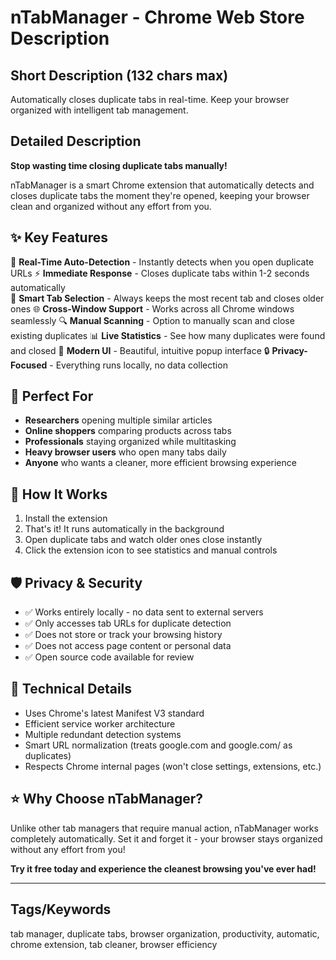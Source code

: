 # nTabManager - Chrome Web Store Description

## Short Description (132 chars max)
Automatically closes duplicate tabs in real-time. Keep your browser organized with intelligent tab management.

## Detailed Description

**Stop wasting time closing duplicate tabs manually!**

nTabManager is a smart Chrome extension that automatically detects and closes duplicate tabs the moment they're opened, keeping your browser clean and organized without any effort from you.

## ✨ Key Features

🤖 **Real-Time Auto-Detection** - Instantly detects when you open duplicate URLs
⚡ **Immediate Response** - Closes duplicate tabs within 1-2 seconds automatically  
🎯 **Smart Tab Selection** - Always keeps the most recent tab and closes older ones
🌐 **Cross-Window Support** - Works across all Chrome windows seamlessly
🔍 **Manual Scanning** - Option to manually scan and close existing duplicates
📊 **Live Statistics** - See how many duplicates were found and closed
🎨 **Modern UI** - Beautiful, intuitive popup interface
🔒 **Privacy-Focused** - Everything runs locally, no data collection

## 🎯 Perfect For

- **Researchers** opening multiple similar articles
- **Online shoppers** comparing products across tabs  
- **Professionals** staying organized while multitasking
- **Heavy browser users** who open many tabs daily
- **Anyone** who wants a cleaner, more efficient browsing experience

## 🚀 How It Works

1. Install the extension
2. That's it! It runs automatically in the background
3. Open duplicate tabs and watch older ones close instantly
4. Click the extension icon to see statistics and manual controls

## 🛡️ Privacy & Security

- ✅ Works entirely locally - no data sent to external servers
- ✅ Only accesses tab URLs for duplicate detection
- ✅ Does not store or track your browsing history  
- ✅ Does not access page content or personal data
- ✅ Open source code available for review

## 🔧 Technical Details

- Uses Chrome's latest Manifest V3 standard
- Efficient service worker architecture
- Multiple redundant detection systems
- Smart URL normalization (treats google.com and google.com/ as duplicates)
- Respects Chrome internal pages (won't close settings, extensions, etc.)

## ⭐ Why Choose nTabManager?

Unlike other tab managers that require manual action, nTabManager works completely automatically. Set it and forget it - your browser stays organized without any effort from you!

**Try it free today and experience the cleanest browsing you've ever had!**

---

## Tags/Keywords
tab manager, duplicate tabs, browser organization, productivity, automatic, chrome extension, tab cleaner, browser efficiency 
